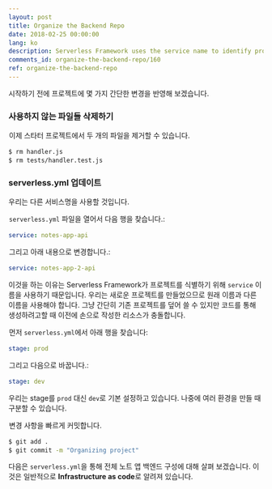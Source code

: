 ```yaml
---
layout: post
title: Organize the Backend Repo
date: 2018-02-25 00:00:00
lang: ko
description: Serverless Framework uses the service name to identify projects. Since we are creating a new project we want to ensure that we use a different name from the original.
comments_id: organize-the-backend-repo/160
ref: organize-the-backend-repo
---
```


시작하기 전에 프로젝트에 몇 가지 간단한 변경을 반영해 보겠습니다.

### 사용하지 않는 파일들 삭제하기

<img class="code-marker" src="/assets/s.png" />이제 스타터 프로젝트에서 두 개의 파일을 제거할 수 있습니다.

``` bash
$ rm handler.js
$ rm tests/handler.test.js
```

### serverless.yml 업데이트

우리는 다른 서비스명을 사용할 것입니다.

<img class="code-marker" src="/assets/s.png" />`serverless.yml` 파일을 열어서 다음 행을 찾습니다.:

``` yml
service: notes-app-api
```

<img class="code-marker" src="/assets/s.png" />그리고 아래 내용으로 변경합니다.:

``` yml
service: notes-app-2-api
```

이것을 하는 이유는 Serverless Framework가 프로젝트를 식별하기 위해 `service` 이름을 사용하기 때문입니다. 우리는 새로운 프로젝트를 만들었으므로 원래 이름과 다른 이름을 사용해야 합니다. 그냥 간단히 기존 프로젝트를 덮어 쓸 수 있지만 코드를 통해 생성하려고할 때 이전에 손으로 작성한 리소스가 충돌합니다.

<img class="code-marker" src="/assets/s.png" />먼저 `serverless.yml`에서 아래 행을 찾습니다:

``` yml
stage: prod
``` 

<img class="code-marker" src="/assets/s.png" />그리고 다음으로 바꿉니다.:

``` yml
stage: dev
```

우리는 stage를 `prod` 대신 `dev`로 기본 설정하고 있습니다. 나중에 여러 환경을 만들 때 구분할 수 있습니다.

<img class="code-marker" src="/assets/s.png" />변경 사항을 빠르게 커밋합니다.

``` bash
$ git add .
$ git commit -m "Organizing project"
```

다음은 `serverless.yml`을 통해 전체 노트 앱 백엔드 구성에 대해 살펴 보겠습니다. 이것은 일반적으로 **Infrastructure as code**로 알려져 있습니다.
